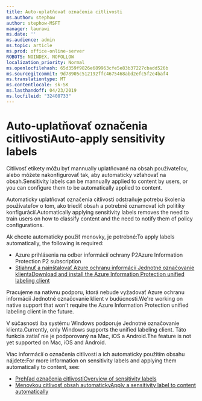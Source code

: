 ```yaml
---
title: Auto-uplatňovať označenia citlivosti
ms.author: stephow
author: stephow-MSFT
manager: laurawi
ms.date: ''
ms.audience: admin
ms.topic: article
ms.prod: office-online-server
ROBOTS: NOINDEX, NOFOLLOW
localization_priority: Normal
ms.openlocfilehash: 65d359f9826e689963cfe5e83b37227cbadd526b
ms.sourcegitcommit: 9d78905c512192ffc4675468abd2efc5f2e4baf4
ms.translationtype: MT
ms.contentlocale: sk-SK
ms.lasthandoff: 04/23/2019
ms.locfileid: "32408733"
---
```

# <a name="auto-apply-sensitivity-labels"></a><span data-ttu-id="3349c-102">Auto-uplatňovať označenia citlivosti</span><span class="sxs-lookup"><span data-stu-id="3349c-102">Auto-apply sensitivity labels</span></span>

<span data-ttu-id="3349c-103">Citlivosť etikety môžu byť mannually uplatňované na obsah používateľov, alebo môžete nakonfigurovať tak, aby automaticky vzťahovať na obsah.</span><span class="sxs-lookup"><span data-stu-id="3349c-103">Sensitivity labels can be mannually applied to content by users, or you can configure them to be automatically applied to content.</span></span>

<span data-ttu-id="3349c-104">Automaticky uplatňovať označenia citlivosti odstraňuje potrebu školenia používateľov o tom, ako triediť obsah a potrebné oznamovať ich politiky konfigurácií.</span><span class="sxs-lookup"><span data-stu-id="3349c-104">Automatically applying sensitivity labels removes the need to train users on how to classify content and the need to notify them of policy configurations.</span></span>

<span data-ttu-id="3349c-105">Ak chcete automaticky použiť menovky, je potrebné:</span><span class="sxs-lookup"><span data-stu-id="3349c-105">To apply labels automatically, the following is required:</span></span>

- <span data-ttu-id="3349c-106">Azure prihlásenia na odber informácií ochrany P2</span><span class="sxs-lookup"><span data-stu-id="3349c-106">Azure Information Protection P2 subscription</span></span>
- [<span data-ttu-id="3349c-107">Stiahnuť a nainštalovať Azure ochranu informácií Jednotné označovanie klienta</span><span class="sxs-lookup"><span data-stu-id="3349c-107">Download and install the Azure Information Protection unified labeling client</span></span>](https://docs.microsoft.com/en-us/azure/information-protection/rms-client/install-unifiedlabelingclient-app)

<span data-ttu-id="3349c-108">Pracujeme na natívnu podporu, ktorá nebude vyžadovať Azure ochranu informácií Jednotné označovanie klient v budúcnosti.</span><span class="sxs-lookup"><span data-stu-id="3349c-108">We're working on native support that won't require the Azure Information Protection unified labeling client in the future.</span></span>

<span data-ttu-id="3349c-109">V súčasnosti iba systému Windows podporuje Jednotné označovanie klienta.</span><span class="sxs-lookup"><span data-stu-id="3349c-109">Currently, only Windows supports the unified labeling client.</span></span>  <span data-ttu-id="3349c-110">Táto funkcia zatiaľ nie je podporovaný na Mac, iOS a Android.</span><span class="sxs-lookup"><span data-stu-id="3349c-110">The feature is not yet supported on Mac, iOS and Android.</span></span>

<span data-ttu-id="3349c-111">Viac informácií o označenia citlivosti a ich automaticky použitím obsahu nájdete:</span><span class="sxs-lookup"><span data-stu-id="3349c-111">For more information on sensitivity labels and applying them automatically to content,  see:</span></span>

- [<span data-ttu-id="3349c-112">Prehľad označenia citlivosti</span><span class="sxs-lookup"><span data-stu-id="3349c-112">Overview of sensitivity labels</span></span>](https://docs.microsoft.com/en-us/office365/securitycompliance/sensitivity-labels)
- [<span data-ttu-id="3349c-113">Menovkou citlivosť obsah automaticky</span><span class="sxs-lookup"><span data-stu-id="3349c-113">Apply a sensitivity label to content automatically</span></span>](https://docs.microsoft.com/en-us/office365/securitycompliance/apply_sensitivity_label_automatically)